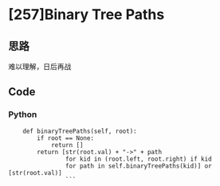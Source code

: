 # [257]Binary Tree Paths


## 思路
难以理解，日后再战


## Code

### Python

```class Solution:
    def binaryTreePaths(self, root):
        if root == None:
            return []
        return [str(root.val) + "->" + path
                for kid in (root.left, root.right) if kid
                for path in self.binaryTreePaths(kid)] or [str(root.val)]
                ```



